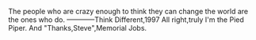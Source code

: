 The people who are crazy enough to think they can change the world are the ones who do.
      ————Think Different,1997
All right,truly I'm the Pied Piper.
And "Thanks,Steve",Memorial Jobs. 
